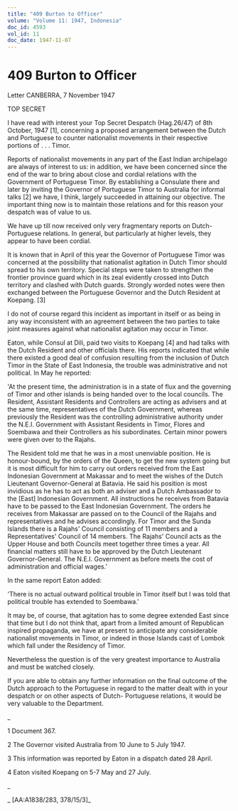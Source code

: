 ```yaml
---
title: "409 Burton to Officer"
volume: "Volume 11: 1947, Indonesia"
doc_id: 4593
vol_id: 11
doc_date: 1947-11-07
---
```


# 409 Burton to Officer

Letter CANBERRA, 7 November 1947

TOP SECRET

I have read with interest your Top Secret Despatch (Hag.26/47) of 8th October, 1947 [1], concerning a proposed arrangement between the Dutch and Portuguese to counter nationalist movements in their respective portions of . . . Timor.

Reports of nationalist movements in any part of the East Indian archipelago are always of interest to us: in addition, we have been concerned since the end of the war to bring about close and cordial relations with the Government of Portuguese Timor. By establishing a Consulate there and later by inviting the Governor of Portuguese Timor to Australia for informal talks [2] we have, I think, largely succeeded in attaining our objective. The important thing now is to maintain those relations and for this reason your despatch was of value to us.

We have up till now received only very fragmentary reports on Dutch-Portuguese relations. In general, but particularly at higher levels, they appear to have been cordial.

It is known that in April of this year the Governor of Portuguese Timor was concerned at the possibility that nationalist agitation in Dutch Timor should spread to his own territory. Special steps were taken to strengthen the frontier province guard which in its zeal evidently crossed into Dutch territory and clashed with Dutch guards. Strongly worded notes were then exchanged between the Portuguese Governor and the Dutch Resident at Koepang. [3]

I do not of course regard this incident as important in itself or as being in any way inconsistent with an agreement between the two parties to take joint measures against what nationalist agitation may occur in Timor.

Eaton, while Consul at Dili, paid two visits to Koepang [4] and had talks with the Dutch Resident and other officials there. His reports indicated that while there existed a good deal of confusion resulting from the inclusion of Dutch Timor in the State of East Indonesia, the trouble was administrative and not political. In May he reported:

'At the present time, the administration is in a state of flux and the governing of Timor and other islands is being handed over to the local councils. The Resident, Assistant Residents and Controllers are acting as advisers and at the same time, representatives of the Dutch Government, whereas previously the Resident was the controlling administrative authority under the N.E.I. Government with Assistant Residents in Timor, Flores and Soembawa and their Controllers as his subordinates. Certain minor powers were given over to the Rajahs.

The Resident told me that he was in a most unenviable position. He is honour-bound, by the orders of the Queen, to get the new system going but it is most difficult for him to carry out orders received from the East Indonesian Government at Makassar and to meet the wishes of the Dutch Lieutenant Governor-General at Batavia. He said his position is most invidious as he has to act as both an adviser and a Dutch Ambassador to the [East] Indonesian Government. All instructions he receives from Batavia have to be passed to the East Indonesian Government. The orders he receives from Makassar are passed on to the Council of the Rajahs and representatives and he advises accordingly. For Timor and the Sunda Islands there is a Rajahs' Council consisting of 11 members and a Representatives' Council of 14 members. The Rajahs' Council acts as the Upper House and both Councils meet together three times a year. All financial matters still have to be approved by the Dutch Lieutenant Governor-General. The N.E.I. Government as before meets the cost of administration and official wages.'

In the same report Eaton added:

'There is no actual outward political trouble in Timor itself but I was told that political trouble has extended to Soembawa.'

It may be, of course, that agitation has to some degree extended East since that time but I do not think that, apart from a limited amount of Republican inspired propaganda, we have at present to anticipate any considerable nationalist movements in Timor, or indeed in those Islands cast of Lombok which fall under the Residency of Timor.

Nevertheless the question is of the very greatest importance to Australia and must be watched closely.

If you are able to obtain any further information on the final outcome of the Dutch approach to the Portuguese in regard to the matter dealt with in your despatch or on other aspects of Dutch- Portuguese relations, it would be very valuable to the Department.

_

1 Document 367.

2 The Governor visited Australia from 10 June to 5 July 1947.

3 This information was reported by Eaton in a dispatch dated 28 April.

4 Eaton visited Koepang on 5-7 May and 27 July.

_

_ [AA:A1838/283, 378/15/3]_
